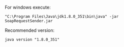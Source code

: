For windows execute:

```"C:\Program Files\Java\jdk1.8.0_351\bin\java" -jar SoapRequestSender.jar```

Recommended version:

```java version "1.8.0_351"```
